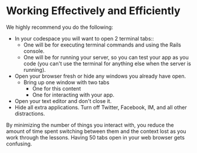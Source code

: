 # Working Effectively and Efficiently

We highly recommend you do the following:

* In your codespace you will want to open 2 terminal tabs::
  * One will be for executing terminal commands and using the Rails console.
  * One will be for running your server, so you can test your app as you code (you can't use the terminal for anything else when the server is running).
* Open your browser fresh or hide any windows you already have open.
  * Bring up one window with two tabs
    * One for this content
    * One for interacting with your app.
* Open your text editor and don't close it.
* Hide all extra applications. Turn off Twitter, Facebook, IM, and all other distractions.

By minimizing the number of things you interact with, you reduce the
amount of time spent switching between them and the context lost as
you work through the lessons. Having 50 tabs open in your web
browser gets confusing.
